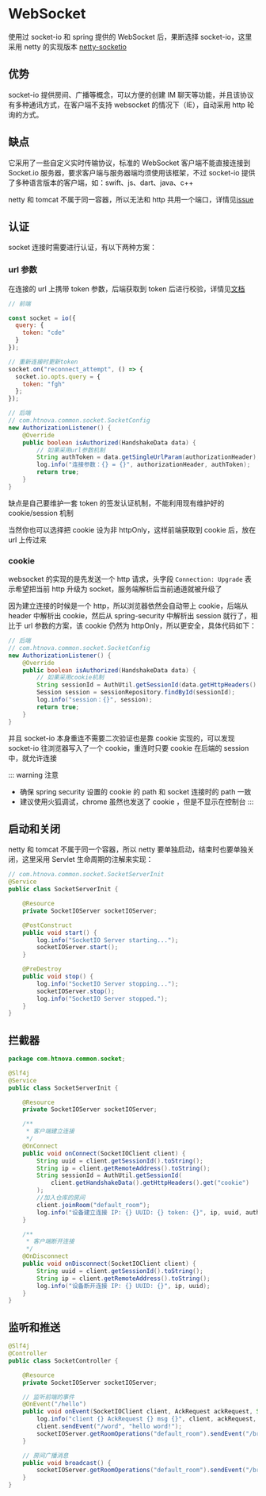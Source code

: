 # WebSocket

使用过 socket-io 和 spring 提供的 WebSocket 后，果断选择 socket-io，这里采用 netty 的实现版本 [netty-socketio](https://github.com/mrniko/netty-socketio)

## 优势

socket-io 提供房间、广播等概念，可以方便的创建 IM 聊天等功能，并且该协议有多种通讯方式，在客户端不支持 websocket 的情况下（IE），自动采用 http 轮询的方式。

## 缺点

它采用了一些自定义实时传输协议，标准的 WebSocket 客户端不能直接连接到 Socket.io 服务器，要求客户端与服务器端均须使用该框架，不过 socket-io 提供了多种语言版本的客户端，如：swift、js、dart、java、c++

netty 和 tomcat 不属于同一容器，所以无法和 http 共用一个端口，详情见[issue](https://github.com/mrniko/netty-socketio/issues/267)

## 认证

socket 连接时需要进行认证，有以下两种方案：

### url 参数

在连接的 url 上携带 token 参数，后端获取到 token 后进行校验，详情见[文档](https://socket.io/docs/client-api/#With-query-option)

```js
// 前端

const socket = io({
  query: {
    token: "cde"
  }
});

// 重新连接时更新token
socket.on("reconnect_attempt", () => {
  socket.io.opts.query = {
    token: "fgh"
  };
});
```

```java
// 后端
// com.htnova.common.socket.SocketConfig
new AuthorizationListener() {
    @Override
    public boolean isAuthorized(HandshakeData data) {
        // 如果采用url参数机制
        String authToken = data.getSingleUrlParam(authorizationHeader);
        log.info("连接参数：{} = {}", authorizationHeader, authToken);
        return true;
    }
}
```

缺点是自己要维护一套 token 的签发认证机制，不能利用现有维护好的 cookie/session 机制

当然你也可以选择把 cookie 设为非 httpOnly，这样前端获取到 cookie 后，放在 url 上传过来

### cookie

websocket 的实现的是先发送一个 http 请求，头字段 `Connection: Upgrade` 表示希望把当前 http 升级为 socket，服务端解析后当前通道就被升级了

因为建立连接的时候是一个 http，所以浏览器依然会自动带上 cookie，后端从 header 中解析出 cookie，然后从 spring-security 中解析出 session 就行了，相比于 url 参数的方案，该 cookie 仍然为 httpOnly，所以更安全，具体代码如下：

```java
// 后端
// com.htnova.common.socket.SocketConfig
new AuthorizationListener() {
    @Override
    public boolean isAuthorized(HandshakeData data) {
        // 如果采用cookie机制
        String sessionId = AuthUtil.getSessionId(data.getHttpHeaders().get("cookie"));
        Session session = sessionRepository.findById(sessionId);
        log.info("session：{}", session);
        return true;
    }
}
```

并且 socket-io 本身重连不需要二次验证也是靠 cookie 实现的，可以发现 socket-io 往浏览器写入了一个 cookie，重连时只要 cookie 在后端的 session 中，就允许连接

::: warning 注意

- 确保 spring security 设置的 cookie 的 path 和 socket 连接时的 path 一致
- 建议使用火狐调试，chrome 虽然也发送了 cookie ，但是不显示在控制台
:::

## 启动和关闭

netty 和 tomcat 不属于同一个容器，所以 netty 要单独启动，结束时也要单独关闭，这里采用 Servlet 生命周期的注解来实现：

```java
// com.htnova.common.socket.SocketServerInit
@Service
public class SocketServerInit {

    @Resource
    private SocketIOServer socketIOServer;

    @PostConstruct
    public void start() {
        log.info("SocketIO Server starting...");
        socketIOServer.start();
    }

    @PreDestroy
    public void stop() {
        log.info("SocketIO Server stopping...");
        socketIOServer.stop();
        log.info("SocketIO Server stopped.");
    }
}
```

## 拦截器

```java
package com.htnova.common.socket;

@Slf4j
@Service
public class SocketServerInit {

    @Resource
    private SocketIOServer socketIOServer;

    /**
     * 客户端建立连接
     */
    @OnConnect
    public void onConnect(SocketIOClient client) {
        String uuid = client.getSessionId().toString();
        String ip = client.getRemoteAddress().toString();
        String sessionId = AuthUtil.getSessionId(
            client.getHandshakeData().getHttpHeaders().get("cookie")
        );
        //加入仓库的房间
        client.joinRoom("default_room");
        log.info("设备建立连接 IP: {} UUID: {} token: {}", ip, uuid, authToken);
    }

    /**
     * 客户端断开连接
     */
    @OnDisconnect
    public void onDisconnect(SocketIOClient client) {
        String uuid = client.getSessionId().toString();
        String ip = client.getRemoteAddress().toString();
        log.info("设备断开连接 IP: {} UUID: {}", ip, uuid);
    }
}
```

## 监听和推送

```java
@Slf4j
@Controller
public class SocketController {

    @Resource
    private SocketIOServer socketIOServer;

    // 监听前端的事件
    @OnEvent("/hello")
    public void onEvent(SocketIOClient client, AckRequest ackRequest, String msg) {
        log.info("client {} AckRequest {} msg {}", client, ackRequest, msg);
        client.sendEvent("/word", "hello word!");
        socketIOServer.getRoomOperations("default_room").sendEvent("/broadcast", "广播消息");
    }

    // 房间广播消息
    public void broadcast() {
        socketIOServer.getRoomOperations("default_room").sendEvent("/broadcast", "广播消息");
    }
}
```

